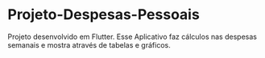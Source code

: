 # Projeto-Despesas-Pessoais
 Projeto desenvolvido em Flutter. Esse Aplicativo faz cálculos nas despesas semanais e mostra através de tabelas e gráficos.
